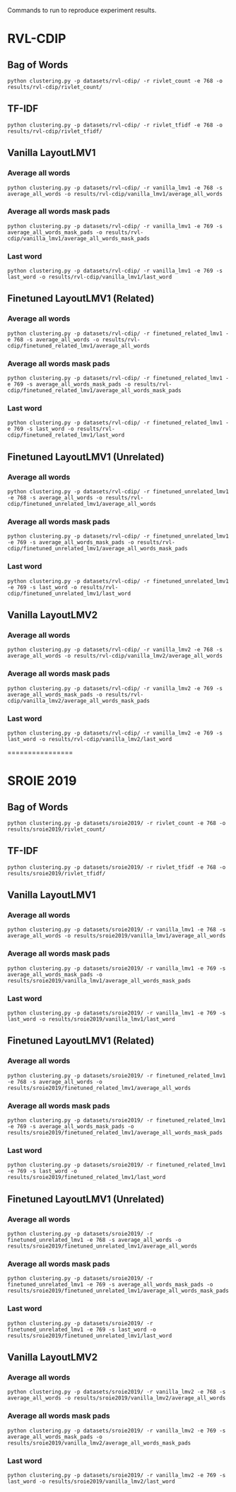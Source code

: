 Commands to run to reproduce experiment results.

# RVL-CDIP

## Bag of Words
```
python clustering.py -p datasets/rvl-cdip/ -r rivlet_count -e 768 -o results/rvl-cdip/rivlet_count/
```

## TF-IDF
```
python clustering.py -p datasets/rvl-cdip/ -r rivlet_tfidf -e 768 -o results/rvl-cdip/rivlet_tfidf/
```

## Vanilla LayoutLMV1

### Average all words
```
python clustering.py -p datasets/rvl-cdip/ -r vanilla_lmv1 -e 768 -s average_all_words -o results/rvl-cdip/vanilla_lmv1/average_all_words
```

### Average all words mask pads
```
python clustering.py -p datasets/rvl-cdip/ -r vanilla_lmv1 -e 769 -s average_all_words_mask_pads -o results/rvl-cdip/vanilla_lmv1/average_all_words_mask_pads
```

### Last word
```
python clustering.py -p datasets/rvl-cdip/ -r vanilla_lmv1 -e 769 -s last_word -o results/rvl-cdip/vanilla_lmv1/last_word
```

## Finetuned LayoutLMV1 (Related)

### Average all words
```
python clustering.py -p datasets/rvl-cdip/ -r finetuned_related_lmv1 -e 768 -s average_all_words -o results/rvl-cdip/finetuned_related_lmv1/average_all_words
```

### Average all words mask pads
```
python clustering.py -p datasets/rvl-cdip/ -r finetuned_related_lmv1 -e 769 -s average_all_words_mask_pads -o results/rvl-cdip/finetuned_related_lmv1/average_all_words_mask_pads
```

### Last word
```
python clustering.py -p datasets/rvl-cdip/ -r finetuned_related_lmv1 -e 769 -s last_word -o results/rvl-cdip/finetuned_related_lmv1/last_word
```

## Finetuned LayoutLMV1 (Unrelated)

### Average all words
```
python clustering.py -p datasets/rvl-cdip/ -r finetuned_unrelated_lmv1 -e 768 -s average_all_words -o results/rvl-cdip/finetuned_unrelated_lmv1/average_all_words
```

### Average all words mask pads
```
python clustering.py -p datasets/rvl-cdip/ -r finetuned_unrelated_lmv1 -e 769 -s average_all_words_mask_pads -o results/rvl-cdip/finetuned_unrelated_lmv1/average_all_words_mask_pads
```

### Last word
```
python clustering.py -p datasets/rvl-cdip/ -r finetuned_unrelated_lmv1 -e 769 -s last_word -o results/rvl-cdip/finetuned_unrelated_lmv1/last_word
```

##  Vanilla LayoutLMV2

### Average all words
```
python clustering.py -p datasets/rvl-cdip/ -r vanilla_lmv2 -e 768 -s average_all_words -o results/rvl-cdip/vanilla_lmv2/average_all_words
```

### Average all words mask pads
```
python clustering.py -p datasets/rvl-cdip/ -r vanilla_lmv2 -e 769 -s average_all_words_mask_pads -o results/rvl-cdip/vanilla_lmv2/average_all_words_mask_pads
```

### Last word
```
python clustering.py -p datasets/rvl-cdip/ -r vanilla_lmv2 -e 769 -s last_word -o results/rvl-cdip/vanilla_lmv2/last_word
```

================

# SROIE 2019

## Bag of Words
```
python clustering.py -p datasets/sroie2019/ -r rivlet_count -e 768 -o results/sroie2019/rivlet_count/
```

## TF-IDF
```
python clustering.py -p datasets/sroie2019/ -r rivlet_tfidf -e 768 -o results/sroie2019/rivlet_tfidf/
```

## Vanilla LayoutLMV1

### Average all words
```
python clustering.py -p datasets/sroie2019/ -r vanilla_lmv1 -e 768 -s average_all_words -o results/sroie2019/vanilla_lmv1/average_all_words
```

### Average all words mask pads
```
python clustering.py -p datasets/sroie2019/ -r vanilla_lmv1 -e 769 -s average_all_words_mask_pads -o results/sroie2019/vanilla_lmv1/average_all_words_mask_pads
```

### Last word
```
python clustering.py -p datasets/sroie2019/ -r vanilla_lmv1 -e 769 -s last_word -o results/sroie2019/vanilla_lmv1/last_word
```

## Finetuned LayoutLMV1 (Related)

### Average all words
```
python clustering.py -p datasets/sroie2019/ -r finetuned_related_lmv1 -e 768 -s average_all_words -o results/sroie2019/finetuned_related_lmv1/average_all_words
```

### Average all words mask pads
```
python clustering.py -p datasets/sroie2019/ -r finetuned_related_lmv1 -e 769 -s average_all_words_mask_pads -o results/sroie2019/finetuned_related_lmv1/average_all_words_mask_pads
```

### Last word
```
python clustering.py -p datasets/sroie2019/ -r finetuned_related_lmv1 -e 769 -s last_word -o results/sroie2019/finetuned_related_lmv1/last_word
```

## Finetuned LayoutLMV1 (Unrelated)

### Average all words
```
python clustering.py -p datasets/sroie2019/ -r finetuned_unrelated_lmv1 -e 768 -s average_all_words -o results/sroie2019/finetuned_unrelated_lmv1/average_all_words
```

### Average all words mask pads
```
python clustering.py -p datasets/sroie2019/ -r finetuned_unrelated_lmv1 -e 769 -s average_all_words_mask_pads -o results/sroie2019/finetuned_unrelated_lmv1/average_all_words_mask_pads
```

### Last word
```
python clustering.py -p datasets/sroie2019/ -r finetuned_unrelated_lmv1 -e 769 -s last_word -o results/sroie2019/finetuned_unrelated_lmv1/last_word
```

##  Vanilla LayoutLMV2

### Average all words
```
python clustering.py -p datasets/sroie2019/ -r vanilla_lmv2 -e 768 -s average_all_words -o results/sroie2019/vanilla_lmv2/average_all_words
```

### Average all words mask pads
```
python clustering.py -p datasets/sroie2019/ -r vanilla_lmv2 -e 769 -s average_all_words_mask_pads -o results/sroie2019/vanilla_lmv2/average_all_words_mask_pads
```

### Last word
```
python clustering.py -p datasets/sroie2019/ -r vanilla_lmv2 -e 769 -s last_word -o results/sroie2019/vanilla_lmv2/last_word
```
